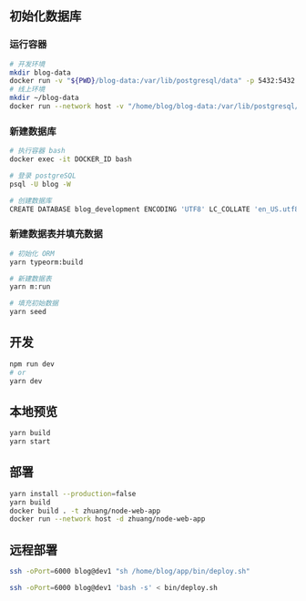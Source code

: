 ## 初始化数据库

### 运行容器

```bash
# 开发环境
mkdir blog-data
docker run -v "${PWD}/blog-data:/var/lib/postgresql/data" -p 5432:5432 -e POSTGRES_USER=blog -e POSTGRES_HOST_AUTH_METHOD=trust -d postgres:12.2
# 线上环境
mkdir ~/blog-data
docker run --network host -v "/home/blog/blog-data:/var/lib/postgresql/data" -e POSTGRES_USER=blog -e POSTGRES_HOST_AUTH_METHOD=trust -e PGPORT=5433 -d postgres:12.2
```
### 新建数据库

```bash
# 执行容器 bash
docker exec -it DOCKER_ID bash

# 登录 postgreSQL
psql -U blog -W

# 创建数据库
CREATE DATABASE blog_development ENCODING 'UTF8' LC_COLLATE 'en_US.utf8' LC_CTYPE 'en_US.utf8';
```

### 新建数据表并填充数据

```bash
# 初始化 ORM
yarn typeorm:build

# 新建数据表
yarn m:run

# 填充初始数据
yarn seed
```

## 开发

```bash
npm run dev
# or
yarn dev
```

## 本地预览

```bash
yarn build
yarn start
```

## 部署

```bash
yarn install --production=false
yarn build
docker build . -t zhuang/node-web-app
docker run --network host -d zhuang/node-web-app
```

## 远程部署

```bash
ssh -oPort=6000 blog@dev1 "sh /home/blog/app/bin/deploy.sh"

ssh -oPort=6000 blog@dev1 'bash -s' < bin/deploy.sh
```
